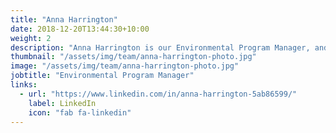 ```yaml
---
title: "Anna Harrington"
date: 2018-12-20T13:44:30+10:00
weight: 2
description: "Anna Harrington is our Environmental Program Manager, and oversees customer experience and sales for our environmental products and services, and is responsible for the management of the GroundTruth team. Anna has a Masters in Environmental Science from the University of Oklahoma."
thumbnail: "/assets/img/team/anna-harrington-photo.jpg"
image: "/assets/img/team/anna-harrington-photo.jpg"
jobtitle: "Environmental Program Manager"
links:
  - url: "https://www.linkedin.com/in/anna-harrington-5ab86599/"
    label: LinkedIn
    icon: "fab fa-linkedin"
---
```

